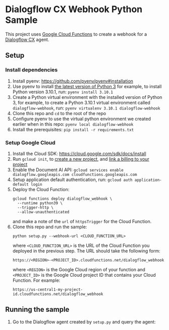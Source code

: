 # Dialogflow CX Webhook Python Sample

This project uses [Google Cloud Functions](https://cloud.google.com/functions)
to create a webhook for a
[Dialogflow CX](https://cloud.google.com/dialogflow/cx/docs) agent.

## Setup

### Install dependencies

1. Install pyenv: https://github.com/pyenv/pyenv#installation
1. Use pyenv to install
    [the latest version of Python 3](https://www.python.org/downloads/) for
    example, to install Python version 3.10.1, run: `pyenv install 3.10.1`
1. Create a Python virtual environment with the installed version of Python 3,
    for example, to create a Python 3.10.1 virtual environment called
    `dialogflow-webhook`, run: `pyenv virtualenv 3.10.1 dialogflow-webhook`
1. Clone this repo and `cd` to the root of the repo
1. Configure pyenv to use the virtual python environment we created earlier when
    in this repo: `pyenv local dialogflow-webhook`
1. Install the prerequisites: `pip install -r requirements.txt`

### Setup Google Cloud

1. Install the Cloud SDK: https://cloud.google.com/sdk/docs/install
1. Run `gcloud init`, to
    [create a new project](https://cloud.google.com/resource-manager/docs/creating-managing-projects#creating_a_project),
    and
    [link a billing to your project](https://cloud.google.com/sdk/gcloud/reference/billing)
1. Enable the Document AI API: `gcloud services enable
   dialogflow.googleapis.com cloudfunctions.googleapis.com`
1. Setup application default authentication, run: `gcloud auth
   application-default login`
1. Deploy the Cloud Function:
   ```
   gcloud functions deploy dialogflow_webhook \
     --runtime python39 \
     --trigger-http \
     --allow-unauthenticated
   ```
   and make a note of the `url` of `httpsTrigger` for the Cloud Function.
1. Clone this repo and run the sample:
   ```
   python setup.py --webhook-url <CLOUD_FUNCTION_URL>
   ```
   where `<CLOUD_FUNCTION_URL>` is the URL of the Cloud Function you deployed
   in the previous step. The URL should take the following form:
   ```
   https://<REGION>-<PROJECT_ID>.cloudfunctions.net/dialogflow_webhook
   ```
   where `<REGION>` is the Google Cloud region of your function and
   `<PROJECT_ID>` is the Google Cloud project ID that contains your Cloud
   Function. For example:
   ```
   https://us-central1-my-project-id.cloudfunctions.net/dialogflow_webhook
   ```

## Running the sample

1. Go to the Dialogflow agent created by `setup.py` and query the agent:
